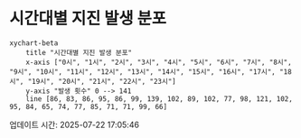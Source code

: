 # 시간대별 지진 발생 분포

```mermaid
xychart-beta
    title "시간대별 지진 발생 분포"
    x-axis ["0시", "1시", "2시", "3시", "4시", "5시", "6시", "7시", "8시", "9시", "10시", "11시", "12시", "13시", "14시", "15시", "16시", "17시", "18시", "19시", "20시", "21시", "22시", "23시"]
    y-axis "발생 횟수" 0 --> 141
    line [86, 83, 86, 95, 86, 99, 139, 102, 89, 102, 77, 98, 121, 102, 95, 84, 65, 74, 77, 85, 71, 71, 99, 66]
```

업데이트 시간: 2025-07-22 17:05:46

